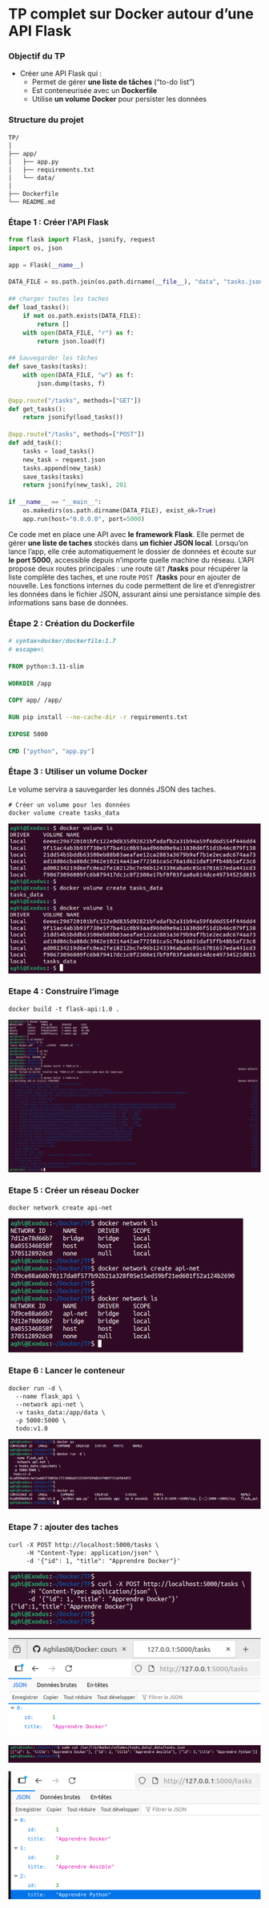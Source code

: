 # TP complet sur Docker autour d’une API Flask

### Objectif du TP

* Créer une API Flask qui :
  * Permet de gérer **une liste de tâches** (“to-do list”)
  * Est conteneurisée avec un **Dockerfile**
  * Utilise **un volume Docker** pour persister les données

### Structure du projet
````
TP/
│
├── app/
│   ├── app.py
│   ├── requirements.txt
│   └── data/                
│
├── Dockerfile     
└── README.md

````

### Étape 1 : Créer l'API Flask
````python
from flask import Flask, jsonify, request
import os, json

app = Flask(__name__)

DATA_FILE = os.path.join(os.path.dirname(__file__), "data", "tasks.json")

## charger toutes les taches
def load_tasks():
    if not os.path.exists(DATA_FILE):
        return []
    with open(DATA_FILE, "r") as f:
        return json.load(f)

## Sauvegarder les tâches
def save_tasks(tasks):
    with open(DATA_FILE, "w") as f:
        json.dump(tasks, f)

@app.route("/tasks", methods=["GET"])
def get_tasks():
    return jsonify(load_tasks())

@app.route("/tasks", methods=["POST"])
def add_task():
    tasks = load_tasks()
    new_task = request.json
    tasks.append(new_task)
    save_tasks(tasks)
    return jsonify(new_task), 201

if __name__ == "__main__":
    os.makedirs(os.path.dirname(DATA_FILE), exist_ok=True)
    app.run(host="0.0.0.0", port=5000)

````
Ce code met en place une API avec **le framework Flask**. Elle permet de gérer **une liste de taches** stockés dans **un fichier JSON local**. Lorsqu’on lance l’app, elle crée automatiquement le dossier de données et écoute sur **le port 5000**, accessible depuis n’importe quelle machine du réseau. L’API propose deux routes principales : une route ``GET`` **/tasks** pour récupérer la liste complète des taches, et une route ``POST ``**/tasks** pour en ajouter de nouvelle. Les fonctions internes du code permettent de lire et d’enregistrer les données dans le fichier JSON, assurant ainsi une persistance simple des informations sans base de données.

### Étape 2 : Création du Dockerfile

````Dockerfile
# syntax=docker/dockerfile:1.7
# escape=\

FROM python:3.11-slim

WORKDIR /app

COPY app/ /app/

RUN pip install --no-cache-dir -r requirements.txt

EXPOSE 5000

CMD ["python", "app.py"]

````

### Étape 3 : Utiliser un volume Docker
Le volume servira a sauvegarder les donnés JSON des taches.
````shell
# Créer un volume pour les données
docker volume create tasks_data
````

![](../img/volumes.png)

### Etape 4 :  Construire l’image
````shell
docker build -t flask-api:1.0 .
````

![](../img/build.png)

### Etape 5 : Créer un réseau Docker
````shell
docker network create api-net
````

![](../img/network.png)


### Etape 6 : Lancer le conteneur
````shell
docker run -d \
  --name flask_api \
  --network api-net \
  -v tasks_data:/app/data \
  -p 5000:5000 \
  todo:v1.0
````
![](../img/run.png)

### Etape 7 : ajouter des taches
````shell
curl -X POST http://localhost:5000/tasks \
     -H "Content-Type: application/json" \
     -d '{"id": 1, "title": "Apprendre Docker"}'
````
![](../img/ajout1.png)

![](../img/nav1.png)

![](../img/ajout2.png)

![](../img/nav2.png)